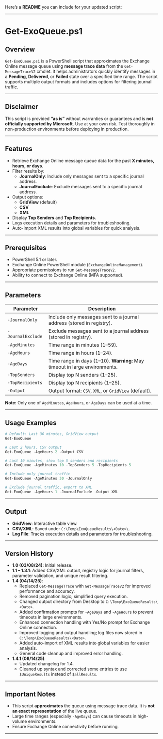Here’s a **README** you can include for your updated script:

---

# **Get-ExoQueue.ps1**

## **Overview**
`Get-ExoQueue.ps1` is a PowerShell script that approximates the Exchange Online message queue using **message trace data** from the `Get-MessageTraceV2` cmdlet. It helps administrators quickly identify messages in a **Pending**, **Delivered**, or **Failed** state over a specified time range. The script supports multiple output formats and includes options for filtering journal traffic.

---

## **Disclaimer**
This script is provided **“as is”** without warranties or guarantees and is **not officially supported by Microsoft**. Use at your own risk. Test thoroughly in non-production environments before deploying in production.

---

## **Features**
- Retrieve Exchange Online message queue data for the past **X minutes, hours, or days**.
- Filter results by:
  - **JournalOnly**: Include only messages sent to a specific journal address.
  - **JournalExclude**: Exclude messages sent to a specific journal address.
- Output options:
  - **GridView** (default)
  - **CSV**
  - **XML**
- Display **Top Senders** and **Top Recipients**.
- Logs execution details and parameters for troubleshooting.
- Auto-import XML results into global variables for quick analysis.

---

## **Prerequisites**
- PowerShell 5.1 or later.
- Exchange Online PowerShell module (`ExchangeOnlineManagement`).
- Appropriate permissions to run `Get-MessageTraceV2`.
- Ability to connect to Exchange Online (MFA supported).

---

## **Parameters**
| Parameter        | Description                                                                 |
|-------------------|-----------------------------------------------------------------------------|
| `-JournalOnly`    | Include only messages sent to a journal address (stored in registry).     |
| `-JournalExclude` | Exclude messages sent to a journal address (stored in registry).          |
| `-AgeMinutes`     | Time range in minutes (1–59).                                             |
| `-AgeHours`       | Time range in hours (1–24).                                               |
| `-AgeDays`        | Time range in days (1–10). **Warning:** May timeout in large environments.|
| `-TopSenders`     | Display top N senders (1–25).                                             |
| `-TopRecipients`  | Display top N recipients (1–25).                                          |
| `-Output`         | Output format: `CSV`, `XML`, or `GridView` (default).                    |

**Note:** Only one of `AgeMinutes`, `AgeHours`, or `AgeDays` can be used at a time.

---

## **Usage Examples**
```powershell
# Default: Last 30 minutes, GridView output
Get-ExoQueue

# Last 2 hours, CSV output
Get-ExoQueue -AgeHours 2 -Output CSV

# Last 10 minutes, show top 5 senders and recipients
Get-ExoQueue -AgeMinutes 10 -TopSenders 5 -TopRecipients 5

# Include only journal traffic
Get-ExoQueue -AgeMinutes 30 -JournalOnly

# Exclude journal traffic, export to XML
Get-ExoQueue -AgeHours 1 -JournalExclude -Output XML
```

---

## **Output**
- **GridView**: Interactive table view.
- **CSV/XML**: Saved under `C:\Temp\ExoQueueResults\<Date>\`.
- **Log File**: Tracks execution details and parameters for troubleshooting.

---

## **Version History**
- **1.0 (03/08/24)**: Initial release.
- **1.1 – 1.3.1**: Added CSV/XML output, registry logic for journal filters, parameter validation, and unique result filtering.
- **1.4 (04/14/25)**:  
  - Replaced `Get-MessageTrace` with `Get-MessageTraceV2` for improved performance and accuracy.  
  - Removed pagination logic; simplified query execution.  
  - Changed output directory from Desktop to `C:\Temp\ExoQueueResults\<Date>`.  
  - Added confirmation prompts for `-AgeDays` and `-AgeHours` to prevent timeouts in large environments.  
  - Enhanced connection handling with Yes/No prompt for Exchange Online connection.  
  - Improved logging and output handling; log files now stored in `C:\Temp\ExoQueueResults\<Date>`.  
  - Added auto-import of XML results into global variables for easier analysis.  
  - General code cleanup and improved error handling.  
- **1.4.1 (08/14/25)**:  
  - Updated changelog for 1.4.  
  - Cleaned up syntax and corrected some entries to use `$UniqueResults` instead of `$allResults`.  

---

## **Important Notes**
- This script **approximates** the queue using message trace data. It is **not an exact representation** of the live queue.
- Large time ranges (especially `-AgeDays`) can cause timeouts in high-volume environments.
- Ensure Exchange Online connectivity before running.

---

